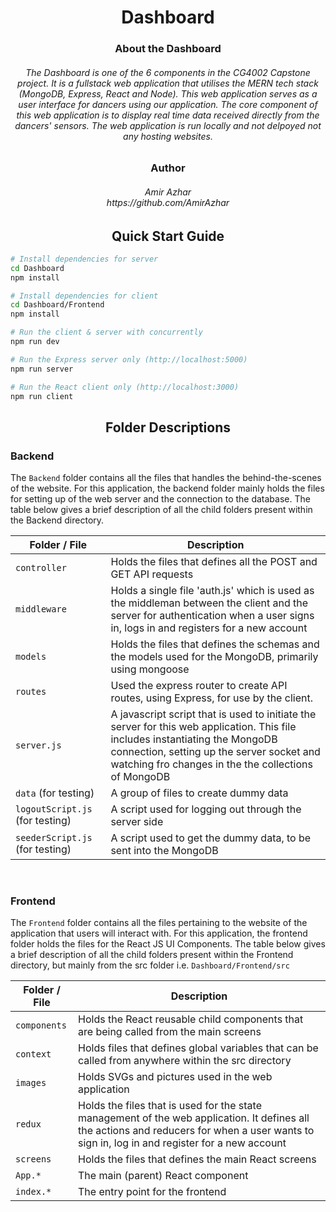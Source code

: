 <h1 align="center">Dashboard</h1>

<h3 align="center"> About the Dashboard</h3>
<h6 align="center">The Dashboard is one of the 6 components in the CG4002 Capstone project. It is a fullstack web application that utilises the MERN tech stack (MongoDB, Express, React and Node). This web application serves as a user interface for dancers using our application. The core component of this web application is to display real time data received directly from the dancers' sensors. The web application is run locally and not delpoyed not any hosting websites.</h6>

<h3 align="center"> Author</h3>
<h6 align="center">Amir Azhar</br>https://github.com/AmirAzhar</h6>

<h2 align="center">Quick Start Guide</h2>

```bash
# Install dependencies for server
cd Dashboard
npm install

# Install dependencies for client
cd Dashboard/Frontend
npm install

# Run the client & server with concurrently
npm run dev

# Run the Express server only (http://localhost:5000)
npm run server

# Run the React client only (http://localhost:3000)
npm run client

```
<h2 align="center">Folder Descriptions</h2>

### Backend
The `Backend` folder contains all the files that handles the behind-the-scenes of the website. For this application, the backend folder mainly holds the files for setting up of the web server and the connection to the database. The table below gives a brief description of all the child folders present within the Backend directory.

Folder / File | Description 
--- | --- | 
`controller` | Holds the files that defines all the POST and GET API requests
`middleware` | Holds a single file 'auth.js' which is used as the middleman between the client and the server for authentication when a user signs in, logs in and registers for a new account
`models` | Holds the files that defines the schemas and the models used for the MongoDB, primarily using mongoose
`routes` | Used the express router to create API routes, using Express, for use by the client.
`server.js` | A javascript script that is used to initiate the server for this web application. This file includes instantiating the MongoDB connection, setting up the server socket and watching fro changes in the the collections of MongoDB
`data` (for testing) | A group of files to create dummy data
`logoutScript.js` (for testing) | A script used for  logging out through the server side
`seederScript.js` (for testing) | A script used to get the dummy data, to be sent into the MongoDB

<br/>

### Frontend
The `Frontend` folder contains all the files pertaining to the website of the application that users will interact with. For this application, the frontend folder holds the files for the React JS UI Components. The table below gives a brief description of all the child folders present within the Frontend directory, but mainly from the src folder i.e. `Dashboard/Frontend/src`

Folder / File | Description 
--- | --- | 
`components` | Holds the React reusable child components that are being called from the main screens
`context` | Holds files that defines global variables that can be called from anywhere within the src directory
`images` | Holds SVGs and pictures used in the web application
`redux` | Holds the files that is used for the state management of the web application. It defines all the actions and reducers for when a user wants to sign in, log in and register for a new account
`screens` | Holds the files that defines the main React screens
`App.*` | The main (parent) React component
`index.*` | The entry point for the frontend
